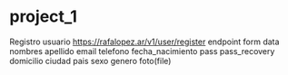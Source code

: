 # project_1
Registro usuario https://rafalopez.ar/v1/user/register
endpoint form data
nombres
apellido
email
telefono
fecha_nacimiento
pass
pass_recovery
domicilio
ciudad
pais
sexo
genero
foto(file)
